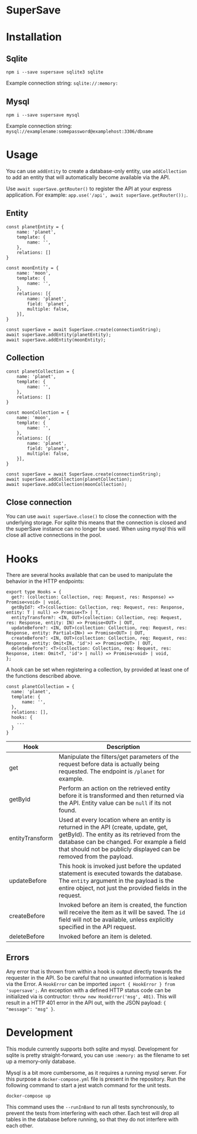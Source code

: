 SuperSave
===========

# Installation

## Sqlite

    npm i --save supersave sqlite3 sqlite

Example connection string: `sqlite://:memory:`

## Mysql

    npm i --save supersave mysql

Example connection string: `mysql://examplename:somepassword@examplehost:3306/dbname`

# Usage

You can use `addEntity` to create a database-only entity, use `addCollection` to add an entity that will automatically become available via the API.

Use `await superSave.getRouter()` to register the API at your express application. For example: `app.use('/api', await superSave.getRouter());`.

## Entity

    const planetEntity = {
        name: 'planet',
        template: {
            name: '',
        },
        relations: []
    }

    const moonEntity = {
        name: 'moon',
        template: {
            name: '',
        },
        relations: [{
            name: 'planet',
            field: 'planet',
            multiple: false,
        }],
    }

    const superSave = await SuperSave.create(connectionString);
    await superSave.addEntity(planetEntity);
    await superSave.addEntity(moonEntity);

## Collection

    const planetCollection = {
        name: 'planet',
        template: {
            name: '',
        },
        relations: []
    }

    const moonCollection = {
        name: 'moon',
        template: {
            name: '',
        },
        relations: [{
            name: 'planet',
            field: 'planet',
            multiple: false,
        }],
    }

    const superSave = await SuperSave.create(connectionString);
    await superSave.addCollection(planetCollection);
    await superSave.addCollection(moonCollection);

## Close connection

You can use `await superSave.close()` to close the connection with the underlying storage. For _sqlite_ this means that the connection is closed
and the superSave instance can no longer be used. When using _mysql_ this will close all active connections in the pool.

# Hooks

There are several hooks available that can be used to manipulate the behavior in the HTTP endpoints:

```
export type Hooks = {
  get?: (collection: Collection, req: Request, res: Response) => Promise<void> | void,
  getById?: <T>(collection: Collection, req: Request, res: Response, entity: T | null) => Promise<T> | T,
  entityTransform?: <IN, OUT>(collection: Collection, req: Request, res: Response, entity: IN) => Promise<OUT> | OUT,
  updateBefore?: <IN, OUT>(collection: Collection, req: Request, res: Response, entity: Partial<IN>) => Promise<OUT> | OUT,
  createBefore?: <IN, OUT>(collection: Collection, req: Request, res: Response, entity: Omit<IN, 'id'>) => Promise<OUT> | OUT,
  deleteBefore?: <T>(collection: Collection, req: Request, res: Response, item: Omit<T, 'id'> | null) => Promise<void> | void,
};
``` 

A hook can be set when registering a collection, by provided at least one of the functions described above.

```
const planetCollection = {
  name: 'planet',
  template: {
      name: '',
  },
  relations: [],
  hooks: {
    ...
  }
}
```

| Hook | Description |
| ---- |------------ |
| get | Manipulate the filters/get parameters of the request before data is actually being requested. The endpoint is `/planet` for example. |
| getById | Perform an action on the retrieved entity before it is transformed and then returned via the API. Entity value can be `null` if its not found. |
| entityTransform | Used at every location where an entity is returned in the API (create, update, get, getById). The entity as its retrieved from the database can be changed. For example a field that should not be publicly displayed can be removed from the payload. |
| updateBefore | This hook is invoked just before the updated statement is executed towards the database. The `entity` argument in the payload is the entire object, not just the provided fields in the request. |
| createBefore | Invoked before an item is created, the function will receive the item as it will be saved. The `id` field will not be available, unless explicitly specified in the API request. |
| deleteBefore | Invoked before an item is deleted. |

## Errors

Any error that is thrown from within a hook is output directly towards the requester in the API. So be careful that no unwanted information
is leaked via the Error. A `HookError` can be imported `import { HookError } from 'supersave';`. An exception with
a defined HTTP status code can be initialized via is contructor: `throw new HookError('msg', 401)`. This will result in a HTTP 401 error
in the API out, with the JSON payload: `{ "message": "msg" }`.

# Development

This module currently supports both sqlite and mysql. Development for sqlite is pretty straight-forward, 
you can use `:memory:` as the filename to set up a memory-only database.

Mysql is a bit more cumbersome, as it requires a running mysql server. For this purpose a `docker-compose.yml` file is present in the repository. Run
the following command to start a jest watch command for the unit tests.

    docker-compose up

This command uses the `--runInBand` to run all tests synchronously, to prevent the tests from interfering with each other. Each test will drop all tables
in the database before running, so that they do not interfere with each other.
